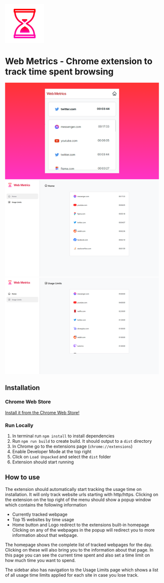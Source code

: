 ![web metrics logo](https://github.com/ray-jpl/web-metrics-extension/blob/master/src/assets/logo_icon%40128w.png)
# Web Metrics - Chrome extension to track time spent browsing
![promo1](https://github.com/ray-jpl/web-metrics-extension/blob/master/slideshow/popup.png)
![promo2](https://github.com/ray-jpl/web-metrics-extension/blob/master/slideshow/dashboardHome%401280.png)
![promo3](https://github.com/ray-jpl/web-metrics-extension/blob/master/slideshow/dashboardUsage%401280.png)

## Installation
### Chrome Web Store
[Install it from the Chrome Web Store!](https://chrome.google.com/webstore/detail/web-metrics/opfdolkbjbijbebmchpapkgodklemiae)

### Run Locally
1. In terminal run `npm install` to install dependencies
2. Run `npm run build` to create build. It should output to a `dist` directory
3. In Chrome go to the extensions page (`chrome://extensions`)
4. Enable Developer Mode at the top right
5. Click on `Load Unpacked` and select the `dist` folder
6. Extension should start running 


## How to use
The extension should automatically start tracking the usage time on installation. It will only track website urls starting with http/https.
Clicking on the extension on the top right of the menu should show a popup window which contains the following information
- Currently tracked webpage
- Top 15 websites by time usage
- Home button and Logo redirect to the extensions built-in homepage
Clicking on any of the webpages in the popup will redirect you to more information about that webpage.


The homepage shows the complete list of tracked webpages for the day. Clicking on these will also bring you to the information about that page. In this page you can see the current time spent and also set a time limit on how much time you want to spend.

The sidebar also has navigation to the Usage Limits page which shows a list of all usage time limits applied for each site in case you lose track.
